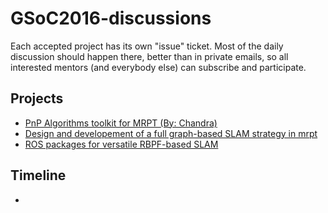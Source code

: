 # GSoC2016-discussions

Each accepted project has its own "issue" ticket. Most of the daily discussion should happen there, better than in private emails, so all interested mentors (and everybody else) can subscribe and participate. 

## Projects

* [PnP Algorithms toolkit for MRPT (By: Chandra)](https://github.com/MRPT/GSoC2016-discussions/issues/1)
* [Design and developement of a full graph-based SLAM strategy in mrpt](https://github.com/MRPT/GSoC2016-discussions/issues/2)
* [ROS packages for versatile RBPF-based SLAM](https://github.com/MRPT/GSoC2016-discussions/issues/3)


## Timeline

* 
